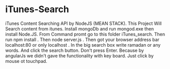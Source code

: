 # iTunes-Search
iTunes Content Searching API by NodeJS (MEAN STACK). 
This Project Will Search content from itunes. Install mongoDb and run
mongod.exe then install Node.JS. From Command promt go to this folder
iTunes_search. Then  run npm install . Then node server.js . Then got
your browser address bar localhost:80 or only localhost . In the big
search box write ramadan or any words. And click the search button.
Don't press Enter. Because by angularJs we didn't gave the functionality
with key board. Just click by mouse ot touchpad.
